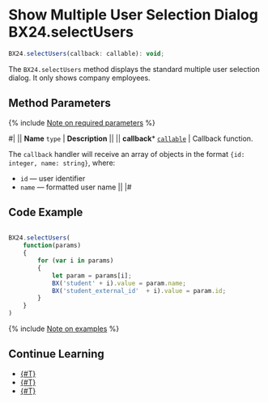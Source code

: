 # Show Multiple User Selection Dialog BX24.selectUsers

```js
BX24.selectUsers(callback: callable): void;
```

The `BX24.selectUsers` method displays the standard multiple user selection dialog. It only shows company employees.

## Method Parameters

{% include [Note on required parameters](../../../_includes/required.md) %}

#|
|| **Name**
`type` | **Description** ||
|| **callback***
[`callable`](../../../api-reference/data-types.md) | Callback function.

The `callback` handler will receive an array of objects in the format `{id: integer, name: string}`, where: 
- `id` — user identifier
- `name` — formatted user name ||
|#

## Code Example

```js

BX24.selectUsers(
    function(params)
    {
        for (var i in params)
        {
            let param = params[i];
            BX('student' + i).value = param.name;
            BX('student_external_id'  + i).value = param.id;
        }
    }
)
```

{% include [Note on examples](../../../_includes/examples.md) %}

## Continue Learning

- [{#T}](./bx24-select-user.md)
- [{#T}](./bx24-select-access.md)
- [{#T}](./bx24-select-crm.md)